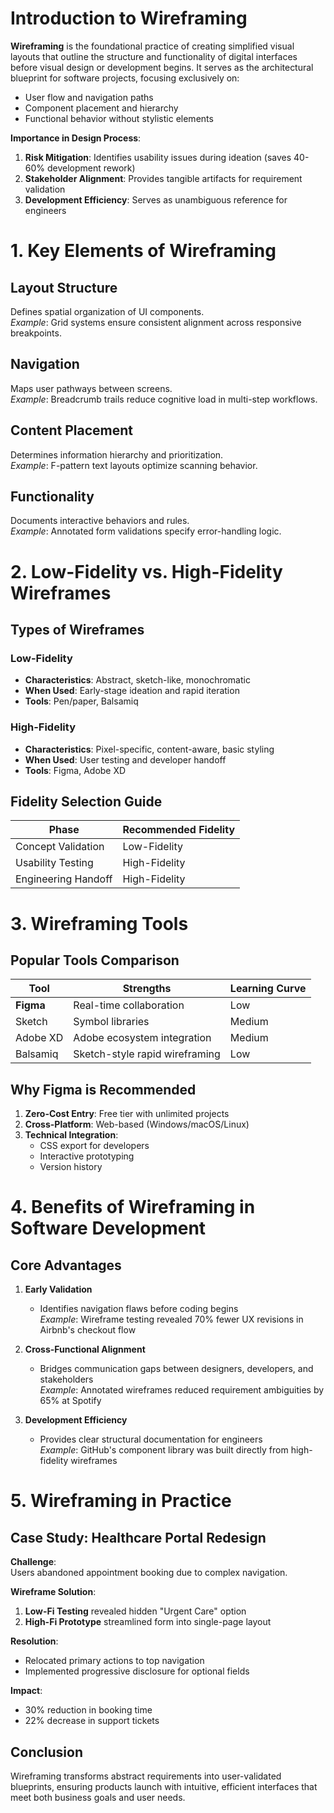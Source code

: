 # Introduction to Wireframing  

**Wireframing** is the foundational practice of creating simplified visual layouts that outline the structure and functionality of digital interfaces before visual design or development begins. It serves as the architectural blueprint for software projects, focusing exclusively on:  
- User flow and navigation paths  
- Component placement and hierarchy  
- Functional behavior without stylistic elements  

**Importance in Design Process**:  
1. **Risk Mitigation**: Identifies usability issues during ideation (saves 40-60% development rework)  
2. **Stakeholder Alignment**: Provides tangible artifacts for requirement validation  
3. **Development Efficiency**: Serves as unambiguous reference for engineers 

# 1. Key Elements of Wireframing  

## Layout Structure  
Defines spatial organization of UI components.  
*Example*: Grid systems ensure consistent alignment across responsive breakpoints.  

## Navigation  
Maps user pathways between screens.  
*Example*: Breadcrumb trails reduce cognitive load in multi-step workflows.  

## Content Placement  
Determines information hierarchy and prioritization.  
*Example*: F-pattern text layouts optimize scanning behavior.  

## Functionality  
Documents interactive behaviors and rules.  
*Example*: Annotated form validations specify error-handling logic.  

# 2. Low-Fidelity vs. High-Fidelity Wireframes  

## Types of Wireframes  
### Low-Fidelity  
- **Characteristics**: Abstract, sketch-like, monochromatic  
- **When Used**: Early-stage ideation and rapid iteration  
- **Tools**: Pen/paper, Balsamiq  

### High-Fidelity  
- **Characteristics**: Pixel-specific, content-aware, basic styling  
- **When Used**: User testing and developer handoff  
- **Tools**: Figma, Adobe XD  

## Fidelity Selection Guide  
| Phase             | Recommended Fidelity |  
|-------------------|----------------------|  
| Concept Validation | Low-Fidelity         |  
| Usability Testing  | High-Fidelity        |  
| Engineering Handoff| High-Fidelity        |  

# 3. Wireframing Tools  

## Popular Tools Comparison  
| Tool         | Strengths                     | Learning Curve |  
|--------------|-------------------------------|----------------|  
| **Figma**    | Real-time collaboration       | Low            |  
| Sketch       | Symbol libraries              | Medium         |  
| Adobe XD     | Adobe ecosystem integration   | Medium         |  
| Balsamiq     | Sketch-style rapid wireframing| Low            |  

## Why Figma is Recommended  
1. **Zero-Cost Entry**: Free tier with unlimited projects  
2. **Cross-Platform**: Web-based (Windows/macOS/Linux)  
3. **Technical Integration**:  
   - CSS export for developers  
   - Interactive prototyping  
   - Version history  

# 4. Benefits of Wireframing in Software Development  

## Core Advantages  
1. **Early Validation**  
   - Identifies navigation flaws before coding begins  
   *Example*: Wireframe testing revealed 70% fewer UX revisions in Airbnb's checkout flow  

2. **Cross-Functional Alignment**  
   - Bridges communication gaps between designers, developers, and stakeholders  
   *Example*: Annotated wireframes reduced requirement ambiguities by 65% at Spotify  

3. **Development Efficiency**  
   - Provides clear structural documentation for engineers  
   *Example*: GitHub's component library was built directly from high-fidelity wireframes  

# 5. Wireframing in Practice  

## Case Study: Healthcare Portal Redesign  
**Challenge**:  
Users abandoned appointment booking due to complex navigation.  

**Wireframe Solution**:  
1. **Low-Fi Testing** revealed hidden "Urgent Care" option  
2. **High-Fi Prototype** streamlined form into single-page layout  

**Resolution**:  
- Relocated primary actions to top navigation  
- Implemented progressive disclosure for optional fields  

**Impact**:  
- 30% reduction in booking time  
- 22% decrease in support tickets  

## Conclusion  
Wireframing transforms abstract requirements into user-validated blueprints, ensuring products launch with intuitive, efficient interfaces that meet both business goals and user needs.  
